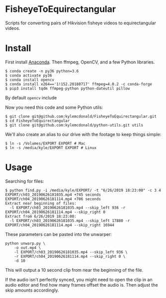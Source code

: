 # FisheyeToEquirectangular

Scripts for converting pairs of Hikvision fisheye videos to equirectangular videos.

# Install

First install [Anaconda](https://www.anaconda.com/distribution/). Then ffmpeg, OpenCV, and a few Python libraries.

```
$ conda create -n py36 python=3.6
$ conda activate py36
$ conda install opencv
$ conda install x264=='1!152.20180717' ffmpeg=4.0.2 -c conda-forge
$ pip3 install tqdm ffmpeg-python python-dateutil pillow
```

By default `opencv` include

Now you need this code and some Python utils:

```
$ git clone git@github.com:kylemcdonald/FisheyeToEquirectangular.git
$ cd FisheyeToEquirectangular
$ git clone git@github.com:kylemcdonald/python-utils.git utils
```

We'll also create an alias to our drive with the footage to keep things simple:

```
$ ln -s /Volumes/EXPORT EXPORT # Mac
$ ln -s /media/kyle/EXPORT EXPORT # Linux
```

# Usage

Searching for files:

```
$ python find.py -i /media/kyle/EXPORT/ -t "6/26/2019 18:23:00" -c 3 4
EXPORT/ch03_20190626181035.mp4 +745 seconds
EXPORT/ch04_20190626181114.mp4 +706 seconds
Extract near beginning of files:
  -l EXPORT/ch03_20190626181035.mp4 --skip_left 936 -r EXPORT/ch04_20190626181114.mp4 --skip_right 0
Extract from 6/26/2019 18:23:00:
  -l EXPORT/ch03_20190626181035.mp4 --skip_left 17880 -r EXPORT/ch04_20190626181114.mp4 --skip_right 16944
```

These parameters can be pasted into the unwarper:

```
python unwarp.py \
    -o out.mp4 \
    -l EXPORT/ch03_20190626181035.mp4 --skip_left 936 \
    -r EXPORT/ch04_20190626181114.mp4 --skip_right 0 \
    -d 10
```

This will output a 10 second clip from near the beginning of the file.

If the audio isn't perfectly synced, you might need to open the clip in an audio editor and find how many frames offset the audio is. Then adjust the skip amounts accordingly.
